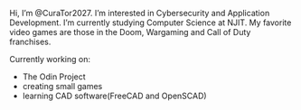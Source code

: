 Hi, I’m @CuraTor2027.
I’m interested in Cybersecurity and Application Development.
I’m currently studying Computer Science at NJIT.
My favorite video games are those in the Doom, Wargaming and Call of Duty franchises.

Currently working on:
  - The Odin Project
  - creating small games
  - learning CAD software(FreeCAD and OpenSCAD)
